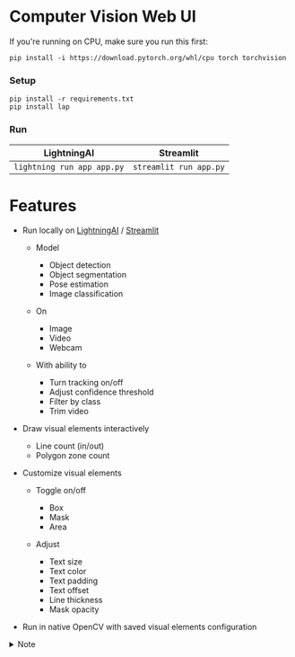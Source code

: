 # Computer Vision Web UI

If you're running on CPU, make sure you run this first:

```
pip install -i https://download.pytorch.org/whl/cpu torch torchvision
```

### Setup

```
pip install -r requirements.txt
pip install lap
```

### Run

| LightningAI                | Streamlit              |
| -------------------------- | ---------------------- |
| `lightning run app app.py` | `streamlit run app.py` |

# Features

- Run locally on [LightningAI](https://github.com/lightning-ai/lightning) / [Streamlit](https://github.com/streamlit/streamlit)

  - Model

    - Object detection
    - Object segmentation
    - Pose estimation
    - Image classification

  - On

    - Image
    - Video
    - Webcam

  - With ability to

    - Turn tracking on/off
    - Adjust confidence threshold
    - Filter by class
    - Trim video

- Draw visual elements interactively

  - Line count (in/out)
  - Polygon zone count

- Customize visual elements

  - Toggle on/off

    - Box
    - Mask
    - Area

  - Adjust

    - Text size
    - Text color
    - Text padding
    - Text offset
    - Line thickness
    - Mask opacity

- Run in native OpenCV with saved visual elements configuration

<details><summary>Note</summary>

### Limitations

- Everything tested on Linux. Some might not be compatible with Windows/Mac.

- Currently only YOLOv8 models are supported.

</details>
